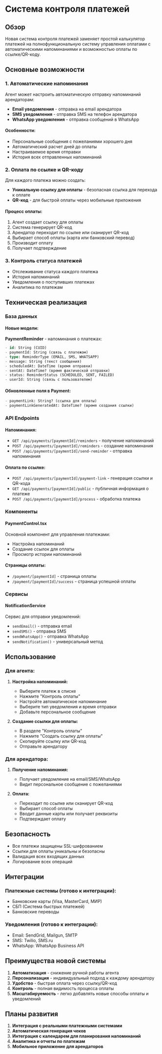 # Система контроля платежей

## Обзор

Новая система контроля платежей заменяет простой калькулятор платежей на полнофункциональную систему управления оплатами с автоматическими напоминаниями и возможностью оплаты по ссылке/QR-коду.

## Основные возможности

### 1. Автоматические напоминания

Агент может настроить автоматическую отправку напоминаний арендаторам:

- **Email уведомления** - отправка на email арендатора
- **SMS уведомления** - отправка SMS на телефон арендатора  
- **WhatsApp уведомления** - отправка сообщений в WhatsApp

#### Особенности:
- Персональные сообщения с пожеланиями хорошего дня
- Автоматический расчет дней до оплаты
- Настраиваемое время отправки
- История всех отправленных напоминаний

### 2. Оплата по ссылке и QR-коду

Для каждого платежа можно создать:
- **Уникальную ссылку для оплаты** - безопасная ссылка для перехода к оплате
- **QR-код** - для быстрой оплаты через мобильные приложения

#### Процесс оплаты:
1. Агент создает ссылку для оплаты
2. Система генерирует QR-код
3. Арендатор переходит по ссылке или сканирует QR-код
4. Выбирает способ оплаты (карта или банковский перевод)
5. Производит оплату
6. Получает подтверждение

### 3. Контроль статуса платежей

- Отслеживание статуса каждого платежа
- История напоминаний
- Уведомления о поступивших платежах
- Аналитика по платежам

## Техническая реализация

### База данных

#### Новые модели:

**PaymentReminder** - напоминания о платежах:
```sql
- id: String (CUID)
- paymentId: String (связь с платежом)
- type: ReminderType (EMAIL, SMS, WHATSAPP)
- message: String (текст сообщения)
- scheduledAt: DateTime (время отправки)
- sentAt: DateTime? (время фактической отправки)
- status: ReminderStatus (SCHEDULED, SENT, FAILED)
- userId: String (связь с пользователем)
```

#### Обновленные поля в Payment:
```sql
- paymentLink: String? (ссылка для оплаты)
- paymentLinkGeneratedAt: DateTime? (время создания ссылки)
```

### API Endpoints

#### Напоминания:
- `GET /api/payments/[paymentId]/reminders` - получение напоминаний
- `POST /api/payments/[paymentId]/reminders` - создание напоминания
- `POST /api/payments/[paymentId]/send-reminder` - отправка напоминания

#### Оплата по ссылке:
- `POST /api/payments/[paymentId]/payment-link` - генерация ссылки и QR-кода
- `GET /api/payments/[paymentId]/public` - публичная информация о платеже
- `POST /api/payments/[paymentId]/process` - обработка платежа

### Компоненты

#### PaymentControl.tsx
Основной компонент для управления платежами:
- Настройка напоминаний
- Создание ссылок для оплаты
- Просмотр истории напоминаний

#### Страницы оплаты:
- `/payment/[paymentId]` - страница оплаты
- `/payment/[paymentId]/success` - страница успешной оплаты

### Сервисы

#### NotificationService
Сервис для отправки уведомлений:
- `sendEmail()` - отправка email
- `sendSMS()` - отправка SMS  
- `sendWhatsApp()` - отправка WhatsApp
- `sendNotification()` - универсальный метод

## Использование

### Для агента:

1. **Настройка напоминаний:**
   - Выберите платеж в списке
   - Нажмите "Контроль оплаты"
   - Настройте автоматическое напоминание
   - Выберите тип уведомления и время отправки
   - Добавьте персональное сообщение

2. **Создание ссылки для оплаты:**
   - В разделе "Контроль оплаты"
   - Нажмите "Создать ссылку для оплаты"
   - Скопируйте ссылку или QR-код
   - Отправьте арендатору

### Для арендатора:

1. **Получение напоминания:**
   - Получает уведомление на email/SMS/WhatsApp
   - Видит персональное сообщение с пожеланиями

2. **Оплата:**
   - Переходит по ссылке или сканирует QR-код
   - Выбирает способ оплаты
   - Вводит данные карты или получает реквизиты
   - Подтверждает оплату

## Безопасность

- Все платежи защищены SSL-шифрованием
- Ссылки для оплаты уникальны и безопасны
- Валидация всех входящих данных
- Логирование всех операций

## Интеграции

### Платежные системы (готово к интеграции):
- Банковские карты (Visa, MasterCard, МИР)
- СБП (Система быстрых платежей)
- Банковские переводы

### Уведомления (готово к интеграции):
- Email: SendGrid, Mailgun, SMTP
- SMS: Twilio, SMS.ru
- WhatsApp: WhatsApp Business API

## Преимущества новой системы

1. **Автоматизация** - снижение ручной работы агента
2. **Персонализация** - индивидуальный подход к каждому арендатору
3. **Удобство** - быстрая оплата через ссылку/QR-код
4. **Контроль** - полная видимость процесса оплаты
5. **Масштабируемость** - легко добавлять новые способы оплаты и уведомлений

## Планы развития

1. **Интеграция с реальными платежными системами**
2. **Автоматическая генерация чеков**
3. **Интеграция с календарем для планирования напоминаний**
4. **Аналитика и отчеты по платежам**
5. **Мобильное приложение для арендаторов** 